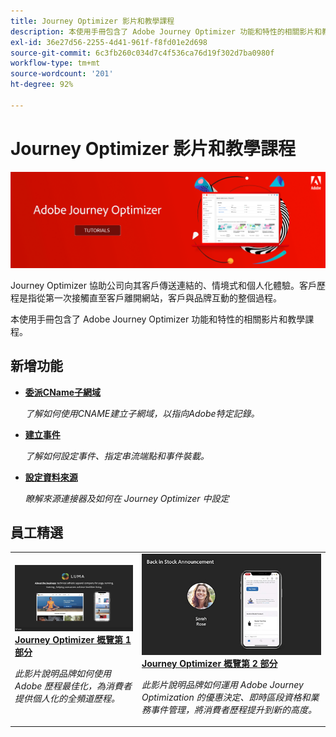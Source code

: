 ```yaml
---
title: Journey Optimizer 影片和教學課程
description: 本使用手冊包含了 Adobe Journey Optimizer 功能和特性的相關影片和教學課程。
exl-id: 36e27d56-2255-4d41-961f-f8fd01e2d698
source-git-commit: 6c3fb260c034d7c4f536ca76d19f302d7ba0980f
workflow-type: tm+mt
source-wordcount: '201'
ht-degree: 92%

---
```



# Journey Optimizer 影片和教學課程

![](./assets/ajo-banner.png)

Journey Optimizer 協助公司向其客戶傳送連結的、情境式和個人化體驗。客戶歷程是指從第一次接觸直至客戶離開網站，客戶與品牌互動的整個過程。 

本使用手冊包含了 Adobe Journey Optimizer 功能和特性的相關影片和教學課程。

## 新增功能

* **[委派CName子網域](/help/set-up-email-channel/delegate-cname-subdomains.md)**

   *了解如何使用CNAME建立子網域，以指向Adobe特定記錄。*

* **[建立事件](/help/set-up-journeys/create-events.md)**

   *了解如何設定事件、指定串流端點和事件裝載。*

* **[設定資料來源](/help/set-up-journeys/configure-data-sources.md)**

   *瞭解來源連接器及如何在 Journey Optimizer 中設定*


## 員工精選

<table>
<tr>
  <td>
    <a href="./introduction/journey-optimizer-overview-part-1.md">
      <img alt="Journey Optimizer 概覽第 1 部分 - 傳送全頻道歷程（影片）" src="./assets/334174.jpg"/>
    </a>
    <div>
      <a href="./introduction/journey-optimizer-overview-part-1.md">
    <strong>Journey Optimizer 概覽第 1 部分  </strong>
    </a>
    </div>
    <p>
    <em>此影片說明品牌如何使用 Adobe 歷程最佳化，為消費者提供個人化的全頻道歷程。</em>
    <p>
  </td>
    <td>
    <a href="./introduction/journey-optimizer-overview-part-2.md">
      <img alt="Journey Optimizer 概覽第 2 部分 - 傳送全頻道歷程（影片）" src="./assets/334175.jpg"/>
    </a>
    <div>
      <a href="./introduction/journey-optimizer-overview-part-2.md">
    <strong>Journey Optimizer 概覽第 2 部分  </strong>
    </a>
    </div>
    <p>
    <em>此影片說明品牌如何運用 Adobe Journey Optimization 的優惠決定、即時區段資格和業務事件管理，將消費者歷程提升到新的高度。</em>
    <p>
  </td>
</table>




